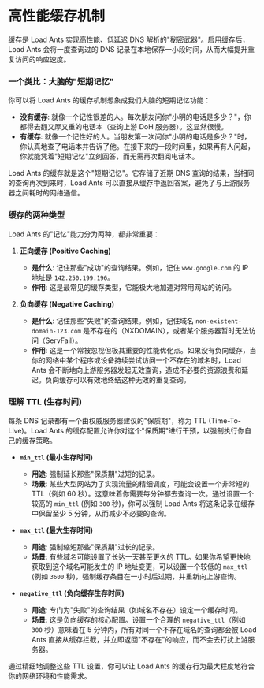 # 高性能缓存机制

缓存是 Load Ants 实现高性能、低延迟 DNS 解析的"秘密武器"。启用缓存后，Load Ants 会将一度查询过的 DNS 记录在本地保存一小段时间，从而大幅提升重复访问的响应速度。

### 一个类比：大脑的"短期记忆"

你可以将 Load Ants 的缓存机制想象成我们大脑的短期记忆功能：

-   **没有缓存**: 就像一个记性很差的人。每次朋友问你"小明的电话是多少？"，你都得去翻又厚又重的电话本（查询上游 DoH 服务器）。这显然很慢。
-   **有缓存**: 就像一个记性好的人。当朋友第一次问你"小明的电话是多少？"时，你认真地查了电话本并告诉了他。在接下来的一段时间里，如果再有人问起，你就能凭着"短期记忆"立刻回答，而无需再次翻阅电话本。

Load Ants 的缓存就是这个"短期记忆"。它存储了近期 DNS 查询的结果，当相同的查询再次到来时，Load Ants 可以直接从缓存中返回答案，避免了与上游服务器之间耗时的网络通信。

### 缓存的两种类型

Load Ants 的"记忆"能力分为两种，都非常重要：

1.  **正向缓存 (Positive Caching)**

    -   **是什么**: 记住那些"成功"的查询结果。例如，记住 `www.google.com` 的 IP 地址是 `142.250.199.196`。
    -   **作用**: 这是最常见的缓存类型，它能极大地加速对常用网站的访问。

2.  **负向缓存 (Negative Caching)**
    -   **是什么**: 记住那些"失败"的查询结果。例如，记住域名 `non-existent-domain-123.com` 是不存在的（NXDOMAIN），或者某个服务器暂时无法访问（ServFail）。
    -   **作用**: 这是一个常被忽视但极其重要的性能优化点。如果没有负向缓存，当你的网络中某个程序或设备持续尝试访问一个不存在的域名时，Load Ants 会不断地向上游服务器发起无效查询，造成不必要的资源浪费和延迟。负向缓存可以有效地终结这种无效的重复查询。

### 理解 TTL (生存时间)

每条 DNS 记录都有一个由权威服务器建议的"保质期"，称为 TTL (Time-To-Live)。Load Ants 的缓存配置允许你对这个"保质期"进行干预，以强制执行你自己的缓存策略。

-   **`min_ttl` (最小生存时间)**

    -   **用途**: 强制延长那些"保质期"过短的记录。
    -   **场景**: 某些大型网站为了实现流量的精细调度，可能会设置一个非常短的 TTL（例如 60 秒）。这意味着你需要每分钟都去查询一次。通过设置一个较高的 `min_ttl` (例如 `300` 秒)，你可以强制 Load Ants 将这条记录在缓存中保留至少 5 分钟，从而减少不必要的查询。

-   **`max_ttl` (最大生存时间)**

    -   **用途**: 强制缩短那些"保质期"过长的记录。
    -   **场景**: 有些域名可能设置了长达一天甚至更久的 TTL。如果你希望更快地获取到这个域名可能发生的 IP 地址变更，可以设置一个较低的 `max_ttl` (例如 `3600` 秒)，强制缓存条目在一小时后过期，并重新向上游查询。

-   **`negative_ttl` (负向缓存生存时间)**
    -   **用途**: 专门为"失败"的查询结果（如域名不存在）设定一个缓存时间。
    -   **场景**: 这是负向缓存的核心配置。设置一个合理的 `negative_ttl`（例如 `300` 秒）意味着在 5 分钟内，所有对同一个不存在域名的查询都会被 Load Ants 直接从缓存拦截，并立即返回"不存在"的响应，而不会去打扰上游服务器。

通过精细地调整这些 TTL 设置，你可以让 Load Ants 的缓存行为最大程度地符合你的网络环境和性能需求。
